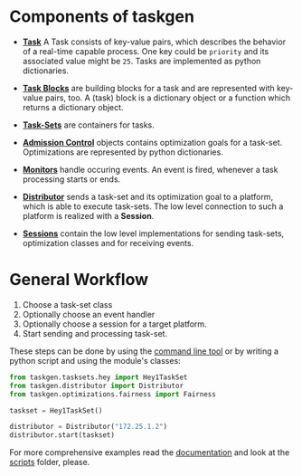 Components of taskgen
=====================
  
* [**Task**](tasks.md) A Task consists of key-value pairs, which describes
  the behavior of a real-time capable process. One key could be `priority` and
  its associated value might be `25`. Tasks are implemented as python
  dictionaries.  
  
* [**Task Blocks**](blocks.md) are building blocks for a task and are
  represented with key-value pairs, too.  A (task) block is a dictionary object or
  a function which returns a dictionary object.  
  
* [**Task-Sets**](taskset.md) are containers for tasks.  

* [**Admission Control**](admctrl.md) objects contains optimization goals
  for a task-set. Optimizations are represented by python dictionaries.  
  
* [**Monitors**](monitor.md) handle occuring events. An event is fired,
  whenever a task processing starts or ends.  
  
* [**Distributor**](distributor.md) sends a task-set and its optimization
  goal to a platform, which is able to execute task-sets. The low level
  connection to such a platform is realized with a **Session**.  
  
* [**Sessions**](session.md) contain the low level implementations for
  sending task-sets, optimization classes and for receiving events.  
  

General Workflow
================

1. Choose a task-set class
3. Optionally choose an event handler
4. Optionally choose a session for a target platform.
5. Start sending and processing task-set.

These steps can be done by using the [command line tool](commandline.md) or
by writing a python script and using the module's classes:

```Python
from taskgen.tasksets.hey import Hey1TaskSet
from taskgen.distributor import Distributor
from taskgen.optimizations.fairness import Fairness

taskset = Hey1TaskSet()

distributor = Distributor("172.25.1.2")
distributor.start(taskset)
```

For more comprehensive examples read the [documentation](.) and look at the
[scripts](../scripts/) folder, please.

